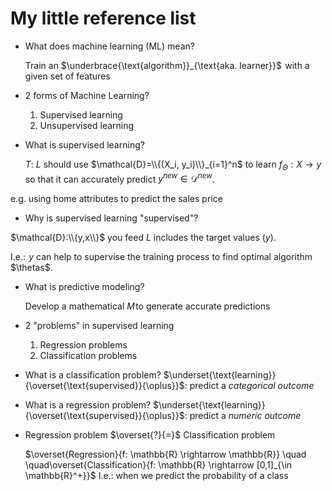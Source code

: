 # My little reference list

* What does machine learning (ML) mean?

    Train an $\underbrace{\text{algorithm}}_{\text{aka. learner}}$  with a
    given set of features

* 2 forms of Machine Learning?
    1. Supervised learning
    1. Unsupervised learning

* What is supervised learning? 

    $T$: $L$ should use $\mathcal{D}=\\{(X_i, y_i)\\}_{i=1}^n$ to learn
    $f_{\Theta}: X \rightarrow y$ so that it can accurately predict $y^{new} \in
    \mathcal{D}^{new}$.

e.g. using home attributes to predict the sales price

* Why is supervised learning "supervised"?

$\mathcal{D}:\\{y,x\\}$ you feed $L$ includes the target values ($y$).

I.e.:  $y$ can help to supervise the training process to find optimal algorithm
$\thetas$.

* What is predictive modeling?

    Develop a mathematical $M$ to generate accurate predictions

* 2 "problems" in supervised learning 

    1. Regression problems 
    2. Classification problems

* What is a classification problem?
    $\underset{\text{learning}}{\overset{\text{supervised}}{\oplus}}$: predict
    a *categorical outcome*

* What is a regression problem?
    $\underset{\text{learning}}{\overset{\text{supervised}}{\oplus}}$: predict
    a *numeric outcome*

* Regression problem $\overset{?}{=}$ Classification problem

    $\overset{Regression}{f: \mathbb{R} \rightarrow \mathbb{R}}  \quad
    \quad\overset{Classification}{f: \mathbb{R} \rightarrow [0,1]_{\in
    \mathbb{R}^+}}$
    I.e.: when we predict the probability of a class


